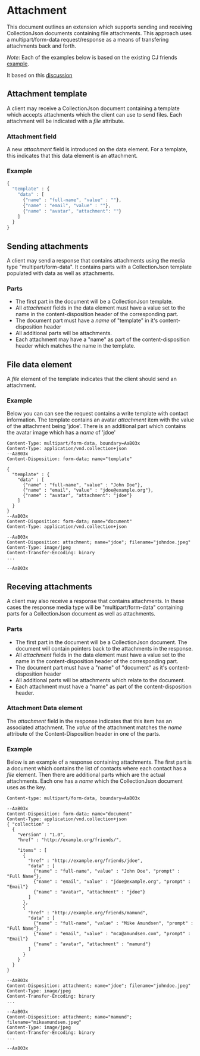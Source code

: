# Attachment
This document outlines an extension which supports sending and receiving CollectionJson documents containing file attachments. This approach uses a multipart/form-data request/response as a means of transfering attachments back and forth. 

*Note*: Each of the examples below is based on the existing CJ friends [example](http://amundsen.com/media-types/collection/examples/).

It based on this [discussion](https://groups.google.com/forum/#!topic/collectionjson/pzdkNGx-aPE)

## Attachment template
A client may receive a CollectionJson document containing a template which accepts attachments which the client can use to send files. Each attachment will be indicated with a _file_ attribute.

### Attachment field
A new _attachment_ field is introduced on the data element. For a template, this indicates that this data element is an attachment.

### Example
```javascript
{
  "template" : {
    "data" : [
      {"name" : "full-name", "value" : ""},
      {"name" : "email", "value" : ""},
      {"name" : "avatar", "attachment": ""}
    ]
  }
}
```
## Sending attachments
A client may send a response that contains attachments using the media type "multipart/form-data". It contains parts with a CollectionJson template populated with data as well as attachments.

### Parts
* The first part in the document will be a CollectionJson template.
* All _attachment_ fields in the data element must have a value set to the name in the content-disposition header of the corresponding part.
* The document part must have a _name_ of "template" in it's content-disposition header
* All additional parts will be attachments.
* Each attachment may have a "name" as part of the content-disposition header which matches the name in the template.

## File data element
A _file_ element of the template indicates that the client should send an attachment.

### Example
Below you can can see the request contains a write template with contact information. The template contains an avatar _attachment_ item with the value of the attachment being 'jdoe'. There is an additional part which contains the avatar image which has a _name_ of 'jdoe'
```
Content-Type: multipart/form-data, boundary=AaB03x
Content-Type: application/vnd.collection+json
--AaB03x
Content-Disposition: form-data; name="template"

{
  "template" : {
    "data" : [
      {"name" : "full-name", "value" : "John Doe"},
      {"name" : "email", "value" : "jdoe@example.org"},
      {"name" : "avatar", "attachment": "jdoe"}
    ]
  }
} 
--AaB03x
Content-Disposition: form-data; name="document"
Content-Type: application/vnd.collection+json

--AaB03x
Content-Disposition: attachment; name="jdoe"; filename="johndoe.jpeg"
Content-Type: image/jpeg
Content-Transfer-Encoding: binary
...

--AaB03x
```
## Receving attachments
A client may also receive a response that contains attachments. In these cases the response media type will be "multipart/form-data" containing parts for a CollectionJson document as well as attachments.

### Parts
* The first part in the document will be a CollectionJson document. The document will contain pointers back to the attachments in the response.
* All _attachment_ fields in the data element must have a value set to the name in the content-disposition header of the corresponding part.
* The document part must have a "name" of "document" as it's content-disposition header
* All additional parts will be attachments which relate to the document.
* Each attachment must have a "name" as part of the content-disposition header.

### Attachment Data element
The _attachment_ field in the response indicates that this item has an associated attachment. The _value_ of the attachment matches the _name_ attribute of the Content-Disposition header in one of the parts.

### Example
Below is an example of a response containing attachments. The first part is a document which contains the list of contacts where each contact has a _file_ element. Then there are additional parts which are the actual attachments. Each one has a _name_ which the CollectionJson document uses as the key.

```
Content-type: multipart/form-data, boundary=AaB03x
 
--AaB03x
Content-Disposition: form-data; name="document"
Content-Type: application/vnd.collection+json
{ "collection" :
  {
    "version" : "1.0",
    "href" : "http://example.org/friends/",
    
    "items" : [
      {
        "href" : "http://example.org/friends/jdoe",
        "data" : [
          {"name" : "full-name", "value" : "John Doe", "prompt" : "Full Name"},
          {"name" : "email", "value" : "jdoe@example.org", "prompt" : "Email"}
          {"name" : "avatar", "attachment" : "jdoe"}
        ]
      },
      {
        "href" : "http://example.org/friends/mamund",
        "data" : [
          {"name" : "full-name", "value" : "Mike Amundsen", "prompt" : "Full Name"},
          {"name" : "email", "value" : "mca@amundsen.com", "prompt" : "Email"}
          {"name" : "avatar", "attachment" : "mamund"}
        ]
      }
    }
  }
}

--AaB03x
Content-Disposition: attachment; name="jdoe"; filename="johndoe.jpeg"
Content-Type: image/jpeg
Content-Transfer-Encoding: binary
...

--AaB03x
Content-Disposition: attachment; name="mamund"; filename="mikeamundsen.jpeg"
Content-Type: image/jpeg
Content-Transfer-Encoding: binary
...

--AaB03x
```

